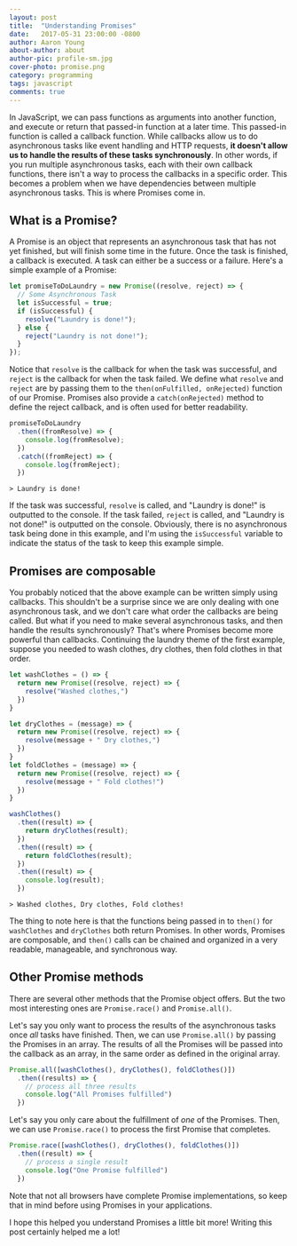 ```yaml
---
layout: post
title:  "Understanding Promises"
date:   2017-05-31 23:00:00 -0800
author: Aaron Young
about-author: about
author-pic: profile-sm.jpg
cover-photo: promise.png
category: programming
tags: javascript
comments: true
---
```


In JavaScript, we can pass functions as arguments into another function, and execute or return that passed-in function at a later time. This passed-in function is called a callback function. While callbacks allow us to do asynchronous tasks like event handling and HTTP requests, **it doesn't allow us to handle the results of these tasks synchronously**. In other words, if you run multiple asynchronous tasks, each with their own callback functions, there isn't a way to process the callbacks in a specific order. This becomes a problem when we have dependencies between multiple asynchronous tasks. This is where Promises come in.

## What is a Promise?
A Promise is an object that represents an asynchronous task that has not yet finished, but will finish some time in the future. Once the task is finished, a callback is executed. A task can either be a success or a failure. Here's a simple example of a Promise:

```javascript
let promiseToDoLaundry = new Promise((resolve, reject) => {
  // Some Asynchronous Task
  let isSuccessful = true;
  if (isSuccessful) {
    resolve("Laundry is done!");
  } else {
    reject("Laundry is not done!");
  }
});
```

Notice that `resolve` is the callback for when the task was successful, and `reject` is the callback for when the task failed. We define what `resolve` and `reject` are by passing them to the `then(onFulfilled, onRejected)` function of our Promise. Promises also provide a `catch(onRejected)` method to define the reject callback, and is often used for better readability.

```javascript
promiseToDoLaundry
  .then((fromResolve) => {
    console.log(fromResolve);
  })
  .catch((fromReject) => {
    console.log(fromReject);
  })
```

```
> Laundry is done!
```

If the task was successful, `resolve` is called, and "Laundry is done!" is outputted to the console. If the task failed, `reject` is called, and "Laundry is not done!" is outputted on the console.
Obviously, there is no asynchronous task being done in this example, and I'm using the `isSuccessful` variable to indicate the status of the task to keep this example simple.

## Promises are composable
You probably noticed that the above example can be written simply using callbacks. This shouldn't be a surprise since we are only dealing with one asynchronous task, and we don't care what order the callbacks are being called. But what if you need to make several asynchronous tasks, and then handle the results synchronously? That's where Promises become more powerful than callbacks. Continuing the laundry theme of the first example, suppose you needed to wash clothes, dry clothes, then fold clothes in that order.

```javascript
let washClothes = () => {
  return new Promise((resolve, reject) => {
    resolve("Washed clothes,")
  })
}

let dryClothes = (message) => {
  return new Promise((resolve, reject) => {
    resolve(message + " Dry clothes,")
  })
}
let foldClothes = (message) => {
  return new Promise((resolve, reject) => {
    resolve(message + " Fold clothes!")
  })
}

washClothes()
  .then((result) => {
    return dryClothes(result);
  })
  .then((result) => {
    return foldClothes(result);
  })
  .then((result) => {
    console.log(result);
  })
```
```
> Washed clothes, Dry clothes, Fold clothes!
```

The thing to note here is that the functions being passed in to `then()` for `washClothes` and `dryClothes` both return Promises. In other words, Promises are composable, and `then()` calls can be chained and organized in a very readable, manageable, and synchronous way.

## Other Promise methods
There are several other methods that the Promise object offers. But the two most interesting ones are `Promise.race()` and `Promise.all()`.

Let's say you only want to process the results of the asynchronous tasks once *all* tasks have finished. Then, we can use `Promise.all()` by passing the Promises in an array. The results of all the Promises will be passed into the callback as an array, in the same order as defined in the original array.

```javascript
Promise.all([washClothes(), dryClothes(), foldClothes()])
  .then((results) => {
    // process all three results
    console.log("All Promises fulfilled")
  })
```

Let's say you only care about the fulfillment of *one* of the Promises. Then, we can use `Promise.race()` to process the first Promise that completes.

```javascript
Promise.race([washClothes(), dryClothes(), foldClothes()])
  .then((result) => {
    // process a single result
    console.log("One Promise fulfilled")
  })
```

Note that not all browsers have complete Promise implementations, so keep that in mind before using Promises in your applications.

I hope this helped you understand Promises a little bit more! Writing this post certainly helped me a lot!
